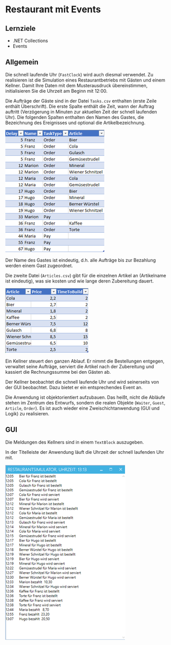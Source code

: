 # Restaurant mit Events

## Lernziele

* .NET Collections
* Events

## Allgemein

Die schnell laufende Uhr (`FastClock`) wird auch diesmal verwendet. Zu realisieren ist die Simulation eines Restaurantbetriebs mit Gästen und einem Kellner. Damit Ihre Daten mit dem Musterausdruck übereinstimmen, initialisieren Sie die Uhrzeit am Beginn mit 12:00.

Die Aufträge der Gäste sind in der Datei `Tasks.csv` enthalten (erste Zeile enthält Überschrift). Die erste Spalte enthält die Zeit, wann der Auftrag auftritt (Verzögerung in Minuten zur aktuellen Zeit der schnell laufenden Uhr). 
Die folgenden Spalten enthalten den Namen des Gastes, die Bezeichnung des Ereignisses und optional die Artikelbezeichnung.

![Artikel](./images/01_tasks.png)

Der Name des Gastes ist eindeutig, d.h. alle Aufträge bis zur Bezahlung werden einem Gast zugeordnet.

Die zweite Datei (`Articles.csv`) gibt für die einzelnen Artikel an (Artikelname ist eindeutig), was sie kosten und wie lange deren Zubereitung dauert.
 
![Artikel](./images/00_articles.png)

Ein Kellner steuert den ganzen Ablauf. Er nimmt die Bestellungen entgegen, verwaltet seine Aufträge, serviert die Artikel nach der Zubereitung und kassiert die Rechnungssumme bei den Gästen ab.

Der Kellner beobachtet die schnell laufende Uhr und wird seinerseits von der GUI beobachtet. Dazu bietet er ein entsprechendes Event an.

Die Anwendung ist objektorientiert aufzubauen. Das heißt, nicht die Abläufe stehen im Zentrum des Entwurfs, sondern die realen Objekte (`Waiter`, `Guest`, `Article`, `Order`). Es ist auch wieder eine Zweischichtanwendung (GUI und Logik) zu realisieren.
 
## GUI

Die Meldungen des Kellners sind in einem `TextBlock` auszugeben. 

In der Titelleiste der Anwendung läuft die Uhrzeit der schnell laufenden Uhr mit.

![Anwendungsfenster](./images/02_screenshot_ui.png)